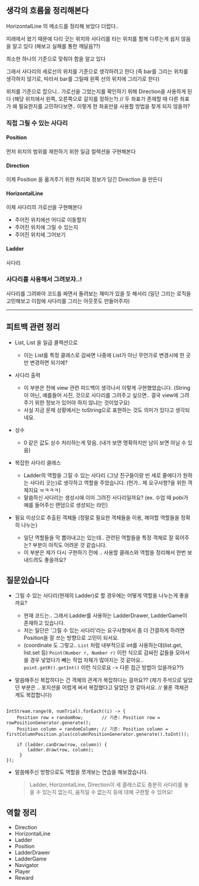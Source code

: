 ## 생각의 흐름을 정리해본다

HorizontalLine 의 메소드를 정리해 보았다
더럽다..

미래에서 왔기 때문에 다리 긋는 위치와 사다리를 타는 위치를 함께 다루는게 쉽지 않음을 알고 있다 (해보고 실패를 통한 깨달음??)

최소한 하나의 기준으로 맞춰야 함을 알고 있다

그래서 사다리의 세로선의 위치를 기준으로 생각하려고 한다 (즉 bar를 그리는 위치를 생각하지 않기로, 따라서 bar를 그릴때 왼쪽 선의 위치에 그리기로 한다)


위치를 기준으로 잡으니.. 가로선을 그었는지를 확인하기 위해 Direction을 사용하게 된다 (해당 위치에서 왼쪽, 오른쪽으로 갈지를 정하는?)
// 두 좌표가 존재할 때 다른 좌표가 왜 필요한지를 고민하다보면.. 이렇게 한 좌표만을 사용할 방법을 찾게 되지 않을까?

### 직접 그릴 수 있는 사다리

#### Position
먼저 위치의 범위를 제한하기 위한 일급 컬렉션을 구현해본다 

#### Direction
이제 Position 을 옮겨주기 위한 처리와 정보가 담긴 Direction 을 만든다

#### HorizontalLine
이제 사다리의 가로선을 구현해본다
- 주어진 위치에선 어디로 이동할지
- 주어진 위치에 그릴 수 있는지
- 주어진 위치에 그어보기

#### Ladder
사다리

### 사다리를 사용해서 그려보자..!
사다리를 그려봐야 코드를 짜면서 돌려보는 재미가 있을 듯 해서리
(일단 그리는 로직을 고민해보고 이참에 사다리를 그리는 아웃풋도 만들어주자)


----------
## 피트백 관련 정리
- List<Player>, List<Reward> 을 일급 콜렉션으로
    - 이는 List<Player>를 특정 클래스로 감싸면 나중에 List가 아닌 무언가로 변경시에 한 곳만 변경하면 되기에?
- 사다리 출력
    - 이 부분은 전에 view 관련 피드백이 생각나서 이렇게 구현했었습니다. (String이 아닌, 예를들어 사진, 것으로 사다리를 그려주고 싶으면.. 결국 view에 그려 주기 위한 정보가 있어야 하지 않냐는 것이었구요)
    - 사실 지금 문제 상황에서는 toString으로 표현하는 것도 의미가 있다고 생각되네요.
- 상수
    - 0 같은 값도 상수 처리하는게 맞음. (내가 보면 명확하지만 남이 보면 아닐 수 있음)
- 복잡한 사다리 클래스
    - Ladder의 역할을 그릴 수 있는 사다리 (그냥 친구들이랑 빈 세로 줄에다가 원하는 사다리 긋는)로 생각하고 역할을 주었습니다. (먼가.. 제 요구사항?을 위한 객체지요 ㅠㅋㅋㅋ)
    - 말씀하신 사다리는 생성시에 이미 그려진 사다리일까요? (ex. 수업 때 pobi가 예를 들어주신 랜덤으로 생성되는 라인)

- 필요 이상으로 추출된 객체들 (정말로 필요한 객체들을 이용, 해야할 역할들을 정확히 나누는)
    - 일단 역할들을 막 뽑아내고는 있는데.. 관련된 역할들을 특정 객체로 잘 묶어주는? 부분이 아직도 어려운 것 같습니다.
    - 이 부분은 제가 다시 구현하기 전에 .. 사용할 클래스와 역할을 정리해서 한번 보내드려도 좋을까요? 

## 질문있습니다
- 그릴 수 있는 사다리(현재의 Ladder)로 할 경우에는 어떻게 역할을 나누는게 좋을까요?
    - 현재 코드는.. 그래서 Ladder를 사용하는 LadderDrawer, LadderGame이 존재하고 있습니다.
    - 저는 일단은 '그릴 수 있는 사다리'라는 요구사항에서 좀 더 간결하게 하려면 Position을 잘 쓰는 방향으로 고민이 되서요.
    - (coordinate 도 그렇고.. <code>List</code> 처럼 내부적으로 int를 사용하는데(list.get, list.set 등) <code>Point(Number r, Number r)</code> 이런 식으로 감싸진 값들을 모아서 쓸 경우 넣었다가 빼는 작업 자체가 많아지는 것 같아요.. <code>point.getR().getInt()</code> 이런 식으로요 -> 다른 접근 방법이 있을까요??)

- 말씀해주신 복잡하다는 건 객체의 관계가 복잡하다는 걸까요?? (제가 주석으로 달았던 부분은 .. 포지션을 어렵게 써서 복잡했다고 달았던 것 같아서요. // 물론 객체관계도 복잡합니다)    
<pre><code> 
IntStream.range(0, numTrial).forEach((i) -> {
    Position row = randomRow;       // 기존: Position row = rowPositionGenerator.generate();
    Position column = randomColumn; // 기존: Position column = firstColumnPosition.plus(columnPositionGenerator.generate().toInt());

    if (ladder.canDraw(row, column)) {
        ladder.draw(row, column);
     }
});
</pre></code>
    
    
- 말씀해주신 방향으로도 역할을 쪼개보는 연습을 해보겠습니다.
    > Ladder, HorizontalLine, Direction이 세 클래스로도 충분히 사다리를 놓을 수 있는지 없는지, 움직일 수 없는지 등에 대해 구현할 수 있어요!
    



## 역할 정리
- Direction
- HorizontalLine
- Ladder
- Position
- LadderDrawer
- LadderGame
- Navigator
- Player
- Reward

